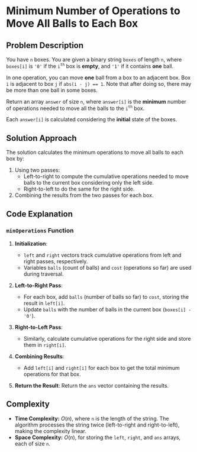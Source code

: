 # Minimum Number of Operations to Move All Balls to Each Box

## Problem Description

You have `n` boxes. You are given a binary string `boxes` of length `n`, where `boxes[i]` is `'0'` if the `i`<sup>`th`</sup> box is **empty**, and `'1'` if it contains **one** ball.

In one operation, you can move **one** ball from a box to an adjacent box. Box `i` is adjacent to box `j` if `abs(i - j) == 1`. Note that after doing so, there may be more than one ball in some boxes.

Return an array `answer` of size `n`, where `answer[i]` is the **minimum** number of operations needed to move all the balls to the `i`<sup>`th`</sup> box.

Each `answer[i]` is calculated considering the **initial** state of the boxes.

## Solution Approach

The solution calculates the minimum operations to move all balls to each box by:
1. Using two passes:
   - Left-to-right to compute the cumulative operations needed to move balls to the current box considering only the left side.
   - Right-to-left to do the same for the right side.
2. Combining the results from the two passes for each box.

## Code Explanation

### `minOperations` Function

1. **Initialization**: 
   - `left` and `right` vectors track cumulative operations from left and right passes, respectively.
   - Variables `balls` (count of balls) and `cost` (operations so far) are used during traversal.

2. **Left-to-Right Pass**:
   - For each box, add `balls` (number of balls so far) to `cost`, storing the result in `left[i]`.
   - Update `balls` with the number of balls in the current box (`boxes[i] - '0'`).

3. **Right-to-Left Pass**:
   - Similarly, calculate cumulative operations for the right side and store them in `right[i]`.

4. **Combining Results**:
   - Add `left[i]` and `right[i]` for each box to get the total minimum operations for that box.

5. **Return the Result**: Return the `ans` vector containing the results.

## Complexity

- **Time Complexity:** $O(n)$, where `n` is the length of the string. The algorithm processes the string twice (left-to-right and right-to-left), making the complexity linear.
- **Space Complexity:** $O(n)$, for storing the `left`, `right`, and `ans` arrays, each of size `n`.
